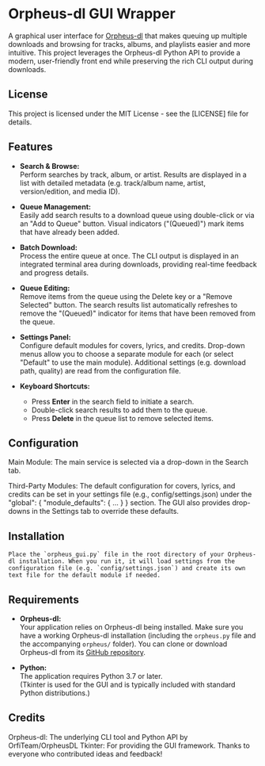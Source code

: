 # Orpheus-dl GUI Wrapper

A graphical user interface for [Orpheus-dl](https://github.com/OrfiTeam/OrpheusDL) that makes queuing up multiple downloads and browsing for tracks, albums, and playlists easier and more intuitive. This project leverages the Orpheus-dl Python API to provide a modern, user-friendly front end while preserving the rich CLI output during downloads.

## License

This project is licensed under the MIT License - see the [LICENSE] file for details.


## Features

- **Search & Browse:**  
  Perform searches by track, album, or artist. Results are displayed in a list with detailed metadata (e.g. track/album name, artist, version/edition, and media ID).

- **Queue Management:**  
  Easily add search results to a download queue using double-click or via an "Add to Queue" button. Visual indicators ("(Queued)") mark items that have already been added.  

- **Batch Download:**  
  Process the entire queue at once. The CLI output is displayed in an integrated terminal area during downloads, providing real-time feedback and progress details.

- **Queue Editing:**  
  Remove items from the queue using the Delete key or a "Remove Selected" button. The search results list automatically refreshes to remove the "(Queued)" indicator for items that have been removed from the queue.

- **Settings Panel:**  
  Configure default modules for covers, lyrics, and credits. Drop-down menus allow you to choose a separate module for each (or select "Default" to use the main module). Additional settings (e.g. download path, quality) are read from the configuration file.

- **Keyboard Shortcuts:**  
  - Press **Enter** in the search field to initiate a search.
  - Double-click search results to add them to the queue.
  - Press **Delete** in the queue list to remove selected items.
  
## Configuration
Main Module:
The main service is selected via a drop-down in the Search tab.

Third-Party Modules:
The default configuration for covers, lyrics, and credits can be set in your settings file (e.g., config/settings.json) under the "global": { "module_defaults": { ... } } section.
The GUI also provides drop-downs in the Settings tab to override these defaults.

## Installation

	Place the `orpheus_gui.py` file in the root directory of your Orpheus-dl installation. When you run it, it will load settings from the configuration file (e.g. `config/settings.json`) and create its own text file for the default module if needed.

## Requirements

- **Orpheus-dl:**  
  Your application relies on Orpheus-dl being installed. Make sure you have a working Orpheus-dl installation (including the `orpheus.py` file and the accompanying `orpheus/` folder). You can clone or download Orpheus-dl from its [GitHub repository](https://github.com/OrfiTeam/OrpheusDL).

- **Python:**  
  The application requires Python 3.7 or later.  
  (Tkinter is used for the GUI and is typically included with standard Python distributions.)
  
  
## Credits
Orpheus-dl: The underlying CLI tool and Python API by OrfiTeam/OrpheusDL
Tkinter: For providing the GUI framework.
Thanks to everyone who contributed ideas and feedback!
  
  

